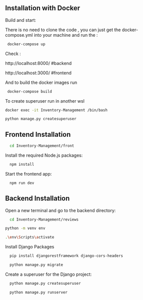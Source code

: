 
## Installation with Docker 

Build and start:

There is no need to clone the code , you can just get the docker-compose.yml into your machine and run the :

```bash
 docker-compose up
```

Check :

  http://localhost:8000/ #backend
  
  http://localhost:3000/ #frontend

And to build the docker images run

```bash
 docker-compose build
```

To create superuser run in another wsl

```bash
docker exec -it Inventory-Management /bin/bash

python manage.py createsuperuser

```

## Frontend Installation

```bash
  cd Inventory-Management/front
```

Install the required Node.js packages:

```bash
  npm install
```

Start the frontend app:

```bash
  npm run dev
```

## Backend Installation

Open a new terminal and go to the backend directory:

```bash
  cd Inventory-Management/reviews
```

```bash
python -m venv env

.\env\Scripts\activate
```

Install Django Packages

```bash
  pip install djangorestframework django-cors-headers
```

```bash
  python manage.py migrate
```

Create a superuser for the Django project:

```bash
  python manage.py createsuperuser
```

```bash
  python manage.py runserver
```
